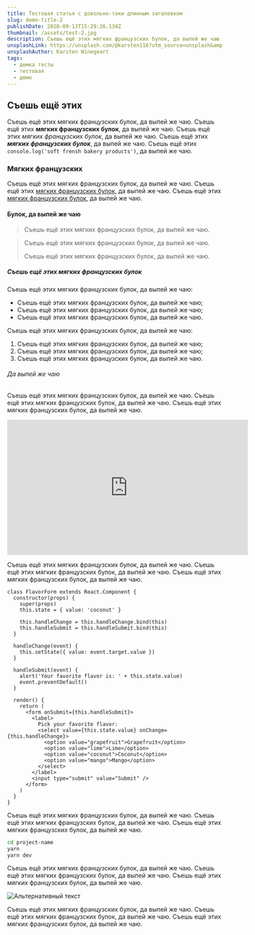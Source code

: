 ```yaml
---
title: Тестовая статья c довольно-таки длинным заголовком
slug: demo-title-2
publishDate: 2020-09-13T15:29:26.134Z
thumbnail: /assets/test-2.jpg
description: Съешь ещё этих мягких французских булок, да выпей же чаю
unsplashLink: https://unsplash.com/@karsten116?utm_source=unsplash&amp;utm_medium=referral&amp;utm_content=creditCopyText
unsplashAuthor: Karsten Winegeart
tags:
  - демка тесты
  - тестовая
  - демо
---
```


## Съешь ещё этих

Съешь ещё этих мягких французских булок, да выпей же чаю. Съешь ещё этих **мягких французских булок**, да выпей же чаю. Съешь ещё этих _мягких французских булок_, да выпей же чаю. Съешь ещё этих **_мягких французских булок_**, да выпей же чаю. Съешь ещё этих `console.log('soft frensh bakery products')`, да выпей же чаю.

### Мягких французских

Съешь ещё этих мягких французских булок, да выпей же чаю. Съешь ещё этих [мягких французских булок](/), да выпей же чаю. Съешь ещё этих [мягких французских булок](https://www.google.com/), да выпей же чаю.

#### Булок, да выпей же чаю

> Съешь ещё этих мягких французских булок, да выпей же чаю.

> Съешь ещё этих мягких французских булок, да выпей же чаю.
>
> Съешь ещё этих мягких французских булок, да выпей же чаю.

##### Съешь ещё этих мягких французских булок

Съешь ещё этих мягких французских булок, да выпей же чаю:

- Съешь ещё этих мягких французских булок, да выпей же чаю;
- Съешь ещё этих мягких французских булок, да выпей же чаю;
- Съешь ещё этих мягких французских булок, да выпей же чаю.

Съешь ещё этих мягких французских булок, да выпей же чаю:

1. Съешь ещё этих мягких французских булок, да выпей же чаю;
1. Съешь ещё этих мягких французских булок, да выпей же чаю;
1. Съешь ещё этих мягких французских булок, да выпей же чаю.

###### Да выпей же чаю

Съешь ещё этих мягких французских булок, да выпей же чаю. Съешь ещё этих мягких французских булок, да выпей же чаю. Съешь ещё этих мягких французских булок, да выпей же чаю.

<iframe width="560" height="315" src="https://www.youtube.com/embed/eMx5ZCkIwfQ" frameborder="0" allow="accelerometer; autoplay; encrypted-media; gyroscope; picture-in-picture" allowfullscreen></iframe>

Съешь ещё этих мягких французских булок, да выпей же чаю. Съешь ещё этих мягких французских булок, да выпей же чаю. Съешь ещё этих мягких французских булок, да выпей же чаю.

```jsx{14-17}
class FlavorForm extends React.Component {
  constructor(props) {
    super(props)
    this.state = { value: 'coconut' }

    this.handleChange = this.handleChange.bind(this)
    this.handleSubmit = this.handleSubmit.bind(this)
  }

  handleChange(event) {
    this.setState({ value: event.target.value })
  }

  handleSubmit(event) {
    alert('Your favorite flavor is: ' + this.state.value)
    event.preventDefault()
  }

  render() {
    return (
      <form onSubmit={this.handleSubmit}>
        <label>
          Pick your favorite flavor:
          <select value={this.state.value} onChange={this.handleChange}>
            <option value="grapefruit">Grapefruit</option>
            <option value="lime">Lime</option>
            <option value="coconut">Coconut</option>
            <option value="mango">Mango</option>
          </select>
        </label>
        <input type="submit" value="Submit" />
      </form>
    )
  }
}
```

Съешь ещё этих мягких французских булок, да выпей же чаю. Съешь ещё этих мягких французских булок, да выпей же чаю. Съешь ещё этих мягких французских булок, да выпей же чаю.

```bash
cd project-name
yarn
yarn dev
```

Съешь ещё этих мягких французских булок, да выпей же чаю. Съешь ещё этих мягких французских булок, да выпей же чаю. Съешь ещё этих мягких французских булок, да выпей же чаю.

![Альтернативный текст](/assets/test.jpg 'Съешь ещё этих мягких французских булок, да выпей же чаю')

Съешь ещё этих мягких французских булок, да выпей же чаю. Съешь ещё этих мягких французских булок, да выпей же чаю. Съешь ещё этих мягких французских булок, да выпей же чаю.
